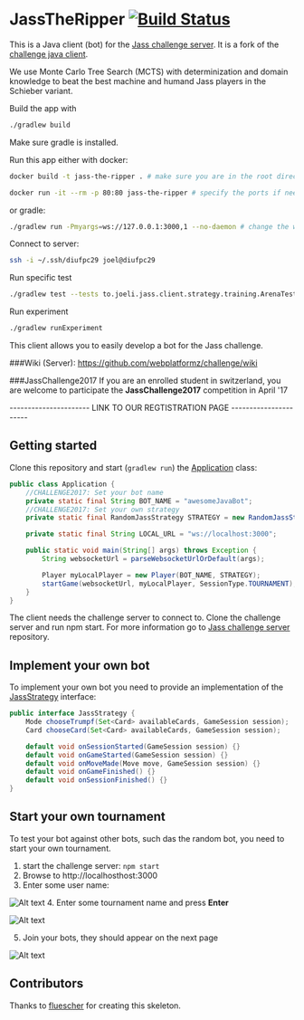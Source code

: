 # JassTheRipper [![Build Status](https://travis-ci.com/JoelNiklaus/JassTheRipper.svg?token=TyJh5WgmQurKDQkSXyDX&branch=master)](https://travis-ci.com/JoelNiklaus/JassTheRipper)

This is a Java client (bot) for the [Jass challenge server](https://github.com/webplatformz/challenge).
It is a fork of the [challenge java client](https://github.com/webplatformz/challenge-client-java).

We use Monte Carlo Tree Search (MCTS) with determinization and domain knowledge to beat the best machine and humand Jass players in the Schieber variant.

Build the app with 
```bash
./gradlew build
```
Make sure gradle is installed.

Run this app either with docker:
```bash
docker build -t jass-the-ripper . # make sure you are in the root directory of this project

docker run -it --rm -p 80:80 jass-the-ripper # specify the ports if needed (also update the dockerfile)
```
or gradle:
```bash
./gradlew run -Pmyargs=ws://127.0.0.1:3000,1 --no-daemon # change the websocket host and port if needed. The value after the comma is the chosenTeamIndex of the bot to be started
```

Connect to server:
```bash
ssh -i ~/.ssh/diufpc29 joel@diufpc29
```

Run specific test
```bash
./gradlew test --tests to.joeli.jass.client.strategy.training.ArenaTest.train
```

Run experiment
```bash
./gradlew runExperiment
```


This client allows you to easily develop a bot for the Jass challenge.

###Wiki (Server):
https://github.com/webplatformz/challenge/wiki

###JassChallenge2017
If you are an enrolled student in switzerland, you are welcome to participate the **JassChallenge2017** competition in April '17

---------------------- LINK TO OUR REGTISTRATION PAGE ----------------------



## Getting started

Clone this repository and start (`gradlew run`) the [Application](src/main/java/com/zuehlke/jasschallenge/Application.java) class:

``` java
public class Application {
    //CHALLENGE2017: Set your bot name
    private static final String BOT_NAME = "awesomeJavaBot";
    //CHALLENGE2017: Set your own strategy
    private static final RandomJassStrategy STRATEGY = new RandomJassStrategy();

    private static final String LOCAL_URL = "ws://localhost:3000";

    public static void main(String[] args) throws Exception {
        String websocketUrl = parseWebsocketUrlOrDefault(args);

        Player myLocalPlayer = new Player(BOT_NAME, STRATEGY);
        startGame(websocketUrl, myLocalPlayer, SessionType.TOURNAMENT);
    }
}
```

The client needs the challenge server to connect to. Clone the challenge server and run npm start. For more information
go to [Jass challenge server](https://github.com/webplatformz/challenge) repository.

## Implement your own bot

To implement your own bot you need to provide an implementation of the
[JassStrategy](src/main/java/com/zuehlke/jasschallenge/client/game/strategy/JassStrategy.java) interface:

``` java
public interface JassStrategy {
    Mode chooseTrumpf(Set<Card> availableCards, GameSession session);
    Card chooseCard(Set<Card> availableCards, GameSession session);

    default void onSessionStarted(GameSession session) {}
    default void onGameStarted(GameSession session) {}
    default void onMoveMade(Move move, GameSession session) {}
    default void onGameFinished() {}
    default void onSessionFinished() {}
}
```

## Start your own tournament
To test your bot against other bots, such das the random bot, you need to start your own tournament. 

1. start the challenge server:
`npm start`
2. Browse to http://localhosthost:3000
3. Enter some user name: 

![Alt text](doc/images/chooseUsername.PNG?raw=true "Choose a user name")
4. Enter some tournament name and press **Enter** 

![Alt text](doc/images/createTournament.PNG?raw=true "Choose a user name")

5. Join your bots, they should appear on the next page

![Alt text](doc/images/tournamentPage.PNG?raw=true "Choose a user name")



## Contributors ##
Thanks to [fluescher](https://github.com/fluescher) for creating this skeleton.